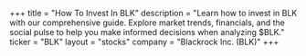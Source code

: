 +++
title = "How To Invest In BLK"
description = "Learn how to invest in BLK with our comprehensive guide. Explore market trends, financials, and the social pulse to help you make informed decisions when analyzing $BLK."
ticker = "BLK"
layout = "stocks"
company = "Blackrock Inc. (BLK)"
+++

